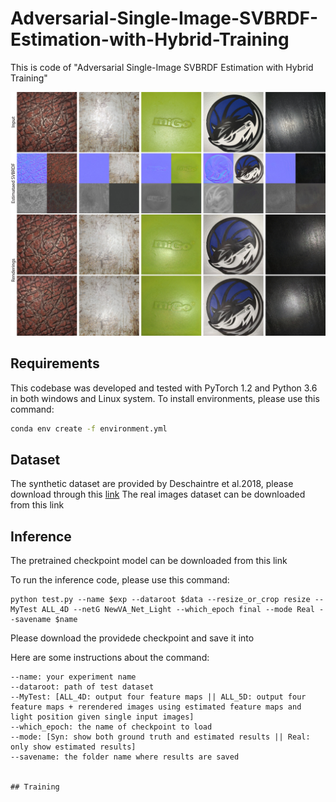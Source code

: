 # Adversarial-Single-Image-SVBRDF-Estimation-with-Hybrid-Training
This is code of "Adversarial Single-Image SVBRDF Estimation with Hybrid Training"

<img src='./misc/representation.jpg'>

## Requirements
This codebase was developed and tested with PyTorch 1.2 and Python 3.6 in both windows and Linux system.
To install environments, please use this command:

```bash
conda env create -f environment.yml
```

## Dataset 

The synthetic dataset are provided by Deschaintre et al.2018, please download through this [link](https://repo-sam.inria.fr/fungraph/deep-materials/)
The real images dataset can be downloaded from this link

## Inference

The pretrained checkpoint model can be downloaded from this link

To run the inference code, please use this command:

```
python test.py --name $exp --dataroot $data --resize_or_crop resize --MyTest ALL_4D --netG NewVA_Net_Light --which_epoch final --mode Real --savename $name
```
Please download the providede checkpoint and save it into 


Here are some instructions about the command:

```
--name: your experiment name
--dataroot: path of test dataset
--MyTest: [ALL_4D: output four feature maps || ALL_5D: output four feature maps + rerendered images using estimated feature maps and light position given single input images]
--which_epoch: the name of checkpoint to load
--mode: [Syn: show both ground truth and estimated results || Real: only show estimated results]
--savename: the folder name where results are saved


## Training